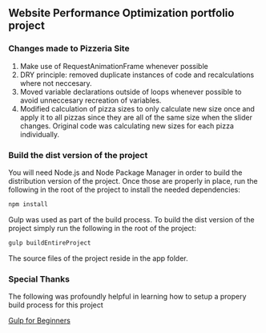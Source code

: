 ## Website Performance Optimization portfolio project

### Changes made to Pizzeria Site
1. Make use of RequestAnimationFrame whenever possible
2. DRY principle: removed duplicate instances of code and recalculations where not neccesary.
3. Moved variable declarations outside of loops whenever possible to avoid unneccesary recreation of variables.
4. Modified calculation of pizza sizes to only calculate new size once and apply it to all pizzas since they are all of the same size when the slider changes. Original code was calculating new sizes for each pizza individually.


### Build the dist version of the project
You will need Node.js and Node Package Manager in order to build the distribution version of the project. Once those are properly in place, run the following in the root of the project to install the needed dependencies:

```javascript
npm install
```

Gulp was used as part of the build process. To build the dist version of the project simply run the following in the root of the project:

```javascript
gulp buildEntireProject
```

The source files of the project reside in the app folder.


### Special Thanks
The following was profoundly helpful in learning how to setup a propery build process for this project

[Gulp for Beginners](https://css-tricks.com/gulp-for-beginners/)